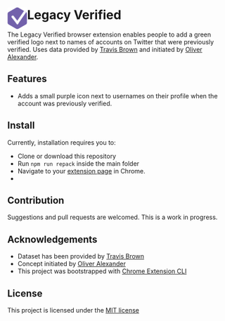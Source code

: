 # <img src="public/icons/icon_48.png" width="45" align="left"> Legacy Verified

The Legacy Verified browser extension enables people to add a green verified logo next to names of accounts on Twitter that were previously verified. Uses data provided by [Travis Brown](https://github.com/travisbrown) and initiated by [Oliver Alexander](https://twitter.com/OAlexanderDK).

## Features

 - Adds a small purple icon next to usernames on their profile when the account was previously verified.

## Install

Currently, installation requires you to:

- Clone or download this repository
- Run `npm run repack` inside the main folder
- Navigate to your [extension page](chrome://extensions) in Chrome.
-

## Contribution

Suggestions and pull requests are welcomed. This is a work in progress.



## Acknowledgements

- Dataset has been provided by [Travis Brown](https://github.com/travisbrown)
- Concept initiated by [Oliver Alexander](https://twitter.com/OAlexanderDK)
- This project was bootstrapped with [Chrome Extension CLI](https://github.com/dutiyesh/chrome-extension-cli)

## License

This project is licensed under the [MIT license](./LICENSE)